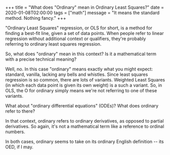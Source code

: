 +++
title = "What does \"Ordinary\" mean in Ordinary Least Squares?"
date = 2020-01-08T02:00:00
tags = ["math"]
message = "It means the standard method. Nothing fancy."
+++

"Ordinary Least Squares" regression, or OLS for short, is a method for finding a best-fit line, given a set of data points. When people refer to linear regression without additional context or qualifiers, they're probably referring to ordinary least squares regression.

So, what does "ordinary" mean in this context? Is it a mathematical term with a precise technical meaning?

Well, no. In this case "ordinary" means exactly what you might expect: standard, vanilla, lacking any bells and whistles. Since least squares regression is so common, there are lots of variants. Weighted Least Squares (in which each data point is given its own weight) is a such a variant. So, in OLS, the O for ordinary simply means we're not referring to one of these variants.

What about "ordinary differential equations" (ODEs)? What does ordinary refer to there?

In that context, ordinary refers to ordinary derivatives, as opposed to partial derivatives. So again, it's not a mathematical term like a reference to ordinal numbers.

In both cases, ordinary seems to take on its ordinary English definition -- its OED, if I may.
